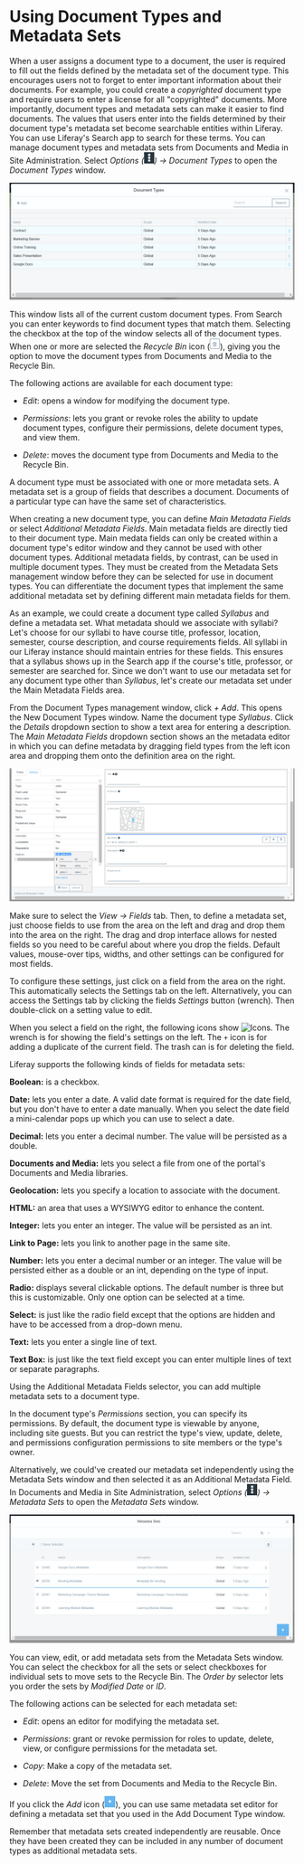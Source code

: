 # Using Document Types and Metadata Sets

When a user assigns a document type to a document, the user is required to fill
out the fields defined by the metadata set of the document type. This encourages
users not to forget to enter important information about their documents. For
example, you could create a *copyrighted* document type and require users to
enter a license for all "copyrighted" documents. More importantly, document
types and metadata sets can make it easier to find documents. The values that
users enter into the fields determined by their document type's metadata set
become searchable entities within Liferay. You can use Liferay's Search
app to search for these terms. You can manage document types and metadata sets
from Documents and Media in Site Administration. Select *Options
(![Options](../../images/icon-options.png)) &rarr; Document Types* to open the
*Document Types* window.

![Figure 1: You can create and manage document types from the Documents and Media's Document Types window.](../../images/dm-document-types-list.png)

This window lists all of the current custom document types. From Search you can
enter keywords to find document types that match them. Selecting the checkbox at
the top of the window selects all of the document types. When one or more
are selected the *Recycle Bin* icon (![Recycle Bin](../../images/icon-trash.png)),
giving you the option to move the document types from Documents and Media to the
Recycle Bin. 

The following actions are available for each document type:

- *Edit*: opens a window for modifying the document type.

- *Permissions*: lets you grant or revoke roles the ability to update document types,
configure their permissions, delete document types, and view them.

- *Delete*: moves the document type from Documents and Media to the Recycle
Bin.

A document type must be associated with one or more metadata sets. A metadata
set is a group of fields that describes a document. Documents of a particular
type can have the same set of characteristics. 

When creating a new document type, you can define *Main Metadata Fields* or
select *Additional Metadata Fields*. Main metadata fields are directly tied to
their document type. Main medata fields can only be created within a document
type's editor window and they cannot be used with other document types.
Additional metadata fields, by contrast, can be used in multiple document types.
They must be created from the Metadata Sets management window before they can be
selected for use in document types. You can differentiate the document types
that implement the same additional metadata set by defining different main
metadata fields for them. 

As an example, we could create a document type called *Syllabus* and define a
metadata set. What metadata should we associate with syllabi? Let's choose for
our syllabi to have course title, professor, location, semester, course
description, and course requirements fields. All syllabi in our Liferay instance
should maintain entries for these fields. This ensures that a syllabus shows up
in the Search app if the course's title, professor, or semester are searched
for. Since we don't want to use our metadata set for any document type other
than *Syllabus*, let's create our metadata set under the Main Metadata Fields
area. 

From the Document Types management window, click *+ Add*. This opens the New
Document Types window. Name the document type *Syllabus*. Click the *Details*
dropdown section to show a text area for entering a description. The *Main
Metadata Fields* dropdown section shows an the metadata editor in which you can
define metadata by dragging field types from the left icon area and dropping
them onto the definition area on the right. 

![Figure 2: The metadata fields editor for Main Metadata Fields and Metadata Sets helps you define custom document types.](../../images/dm-metadata-set-settings.png)

Make sure to select the *View &rarr; Fields* tab. Then, to define a metadata
set, just choose fields to use from the area on the left and drag and drop them
into the area on the right. The drag and drop interface allows for nested fields
so you need to be careful about where you drop the fields. 
Default values,
mouse-over tips, widths, and other settings can be configured for most fields.


To configure these settings, just click on a field from the area on the right.
This automatically selects the Settings tab on the left. Alternatively, you can
access the Settings tab by clicking the fields *Settings* button (wrench). Then
double-click on a setting value to edit. 

When you select a field on the right, the following icons show
![Icons](../../icon-dm-metadata-actions.png). The wrench is for showing the
field's settings on the left. The `+` icon is for adding a duplicate of the
current field. The trash can is for deleting the field. 

Liferay supports the following kinds of fields for metadata sets:

**Boolean:** is a checkbox.

**Date:** lets you enter a date. A valid date format is required for the date
field, but you don't have to enter a date manually. When you select the date
field a mini-calendar pops up which you can use to select a date.

**Decimal:** lets you enter a decimal number. The value will be persisted as a
double.

**Documents and Media:** lets you select a file from one of the portal's
Documents and Media libraries.

**Geolocation:** lets you specify a location to associate with the document.

**HTML:** an area that uses a WYSIWYG editor to enhance the content.

**Integer:** lets you enter an integer. The value will be persisted as an int.

**Link to Page:** lets you link to another page in the same site.

**Number:** lets you enter a decimal number or an integer. The value will be
persisted either as a double or an int, depending on the type of input.

**Radio:** displays several clickable options. The default number is three but
this is customizable. Only one option can be selected at a time.

**Select:** is just like the radio field except that the options are hidden and
have to be accessed from a drop-down menu.

**Text:** lets you enter a single line of text.

**Text Box:** is just like the text field except you can enter multiple lines of
text or separate paragraphs. 

Using the Additional Metadata Fields selector, you can add multiple metadata
sets to a document type.

In the document type's *Permissions* section, you can specify its permissions.
By default, the document type is viewable by anyone, including site guests. But
you can restrict the type's view, update, delete, and permissions configuration
permissions to site members or the type's owner.

Alternatively, we could've created our metadata set independently using the
Metadata Sets window and then selected it as an Additional Metadata Field. In
Documents and Media in Site Administration, select *Options
(![Options](../../images/icon-options.png)) &rarr; Metadata Sets* to open the
*Metadata Sets* window.

![Figure 3: Adding a new Metadata Set is easier than ever with Liferay's advanced metadata set editor.](../../images/dm-metadata-sets-list.png)

You can view, edit, or add metadata sets from the Metadata Sets window. You
can select the checkbox for all the sets or select checkboxes for individual
sets to move sets to the Recycle Bin. The *Order by* selector lets you order the
sets by *Modified Date* or *ID*.

The following actions can be selected for each metadata set:

- *Edit*: opens an editor for modifying the metadata set.

- *Permissions*: grant or revoke permission for roles to update, delete, view,
or configure permissions for the metadata set.

- *Copy*: Make a copy of the metadata set.

- *Delete*: Move the set from Documents and Media to the Recycle Bin.

If you click the *Add* icon
(![Add](../../images/icon-add.png)), you can use same metadata set editor for
defining a metadata set that you used in the Add Document Type window.

Remember that metadata sets created independently are reusable. Once they have
been created they can be included in any number of document types as additional
metadata sets. 
